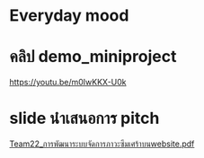 # Everyday mood

# คลิป demo_miniproject
https://youtu.be/m0IwKKX-U0k

# slide นำเสนอการ pitch
[Team22_การพัฒนาระบบจัดการภาวะซึมเศร้าบนwebsite.pdf](https://github.com/rujrawee11/project_software_devtool/files/11247643/Team22_.website.pdf)
